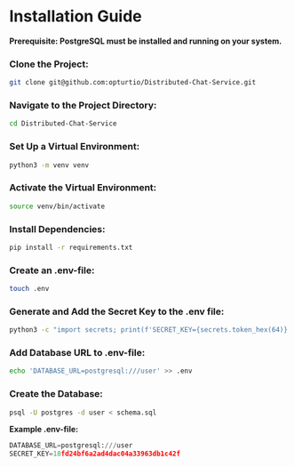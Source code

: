 # Installation Guide

**Prerequisite: PostgreSQL must be installed and running on your system.**

### Clone the Project:
```bash
git clone git@github.com:opturtio/Distributed-Chat-Service.git
```

### Navigate to the Project Directory:
```bash
cd Distributed-Chat-Service
```

### Set Up a Virtual Environment:
```bash
python3 -m venv venv
```

### Activate the Virtual Environment:
```bash
source venv/bin/activate
```

### Install Dependencies:
```bash
pip install -r requirements.txt
```

### Create an .env-file:
```bash
touch .env
```

### Generate and Add the Secret Key to the .env file:
```bash
python3 -c "import secrets; print(f'SECRET_KEY={secrets.token_hex(64)}')" >> .env
```

### Add Database URL to .env-file:
```bash
echo 'DATABASE_URL=postgresql:///user' >> .env
```

### Create the Database:
```bash
psql -U postgres -d user < schema.sql
```

**Example .env-file:**
```python
DATABASE_URL=postgresql:///user
SECRET_KEY=18fd24bf6a2ad4dac04a33963db1c42f
```
